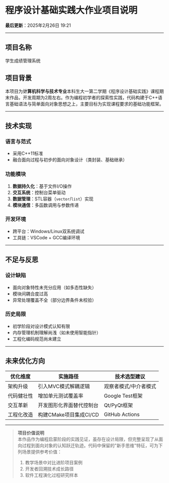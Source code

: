 # 程序设计基础实践大作业项目说明  
**最后更新**：2025年2月26日 19:21  
 
---
## 项目名称
学生成绩管理系统

## 项目背景  
本项目为**计算机科学与技术专业**本科生大一第二学期《程序设计基础实践》课程期末作品，开发周期为2周左右。作为编程初学者的探索性实践，代码构建于C++语言基础语法与简单面向对象思想之上，主要目标为实现课程要求的基础功能框架。
 
---
 
## 技术实现  
### 语言与范式  
- 采用C++11标准  
- 融合面向过程与初步的面向对象设计（类封装、基础继承）
 
### 功能模块  
1. **数据持久化**：基于文件I/O操作  
2. **交互系统**：控制台菜单驱动  
3. **数据管理**：STL容器（`vector`/`list`）实现  
4. **模块通信**：多函数调用与参数传递 
 
### 开发环境  
- 跨平台：Windows/Linux双系统调试  
- 工具链：VSCode + GCC编译环境  
 
---
 
## 不足与反思  
### 设计缺陷  
- 面向对象特性未充分应用（如多态性缺失）  
- 模块间耦合度过高  
- 异常处理覆盖不全（部分边界条件未校验）
 
### 历史局限  
- 初学阶段对设计模式认知有限  
- 内存管理机制理解尚浅（如未使用智能指针）  
- 工程化编码规范尚未建立  
 
---
 
## 未来优化方向  
| 优化维度       | 实施路径                          | 技术选型建议          |
|----------------|----------------------------------|---------------------|
| 架构升级       | 引入MVC模式解耦逻辑               | 观察者模式/中介者模式 |
| 代码健壮性     | 增加单元测试覆盖率                 | Google Test框架     |
| 交互革新       | 开发图形化界面替代控制台           | Qt/PyQt框架         |
| 工程化改造     | 构建CMake项目集成CI/CD            | GitHub Actions      |
 
---
 
> **项目价值说明**  
> 本作品作为编程启蒙阶段的实践见证，虽存在设计局限，但完整呈现了从面向过程到面向对象的认知跃迁轨迹。代码中保留的"新手思维"特征，可为下列场景提供参考价值：  
> 1. 教学场景中对比进阶项目案例  
> 2. 开发者回溯技术成长路径
> 3. 软件工程演化过程研究样本
 
